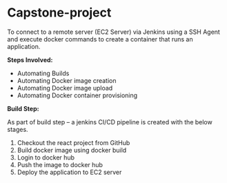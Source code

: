 # Capstone-project

To connect to a remote server (EC2 Server) via Jenkins using a SSH Agent and execute docker commands to create a container that runs an application.

**Steps Involved:**
-	Automating Builds
-	Automating Docker image creation
-	Automating Docker image upload
-	Automating Docker container provisioning

**Build Step:**

As part of build step – a jenkins CI/CD pipeline is created with the below stages.
1.	Checkout the react project from GitHub
2.	Build docker image using docker build
3.	Login to docker hub
4.	Push the image to docker hub
5.	Deploy the application to EC2 server

